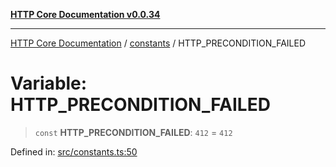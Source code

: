 [**HTTP Core Documentation v0.0.34**](../../README.md)

***

[HTTP Core Documentation](../../modules.md) / [constants](../README.md) / HTTP\_PRECONDITION\_FAILED

# Variable: HTTP\_PRECONDITION\_FAILED

> `const` **HTTP\_PRECONDITION\_FAILED**: `412` = `412`

Defined in: [src/constants.ts:50](https://github.com/stonemjs/http-core/blob/424f80742be298e137f118c0e2e80266a8a78f3c/src/constants.ts#L50)
